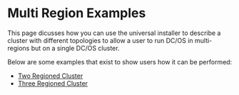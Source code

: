 # Multi Region Examples

This page dicusses how you can use the universal installer to describe a cluster with different topologies to allow a user to run DC/OS in multi-regions but on a single DC/OS cluster.

Below are some examples that exist to show users how it can be performed:

 * [Two Regioned Cluster](./two-region-example/main.tf)
 * [Three Regioned Cluster](./three-region-example/main.tf)
